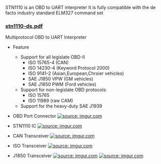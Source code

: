 STN1110 is an OBD to UART interpreter
It is fully compatible with the de facto industry standard ELM327 command set

### [stn1110-ds.pdf][1]
Multiprotocol OBD to UART Interpreter

- Feature
    - Support for all legislate OBD-II
        - ISO 15765-4 (CAN)
        - ISO 14230-4 (Keyword Protocol 2000)
        - ISO 9141-2 (Asian,European,Chrsier vehicles)
        - SAE J1850 VPW (GM vehicles)
        - SAE J1850 PWM (Ford vehicles)
    - Support for non-legislate OBD protocols:
        - ISO 15765
        - ISO 11989 (raw CAM)
    - Support for the heavy-duty SAE J1939     

- OBD Port Connector
<a href="http://imgur.com/HQcA8aT"><img src="http://i.imgur.com/HQcA8aT.png" title="source: imgur.com" /></a>

- STN1110 IC
<a href="http://imgur.com/HuYTWtv"><img src="http://i.imgur.com/HuYTWtv.png" title="source: imgur.com" /></a>

- CAN Transceiver
<a href="http://imgur.com/RQAbm5o"><img src="http://i.imgur.com/RQAbm5o.png" title="source: imgur.com" /></a>

- ISO Transceiver
<a href="http://imgur.com/5hpaoLc"><img src="http://i.imgur.com/5hpaoLc.png" title="source: imgur.com" /></a>

- J1850 Transceiver
<a href="http://imgur.com/QMErWxh"><img src="http://i.imgur.com/QMErWxh.png" title="source: imgur.com" /></a>
<a href="http://imgur.com/3zKRN7E"><img src="http://i.imgur.com/3zKRN7E.png" title="source: imgur.com" /></a>


   







[1]:https://www.scantool.net/scantool/downloads/97/stn1110-ds.pdf
